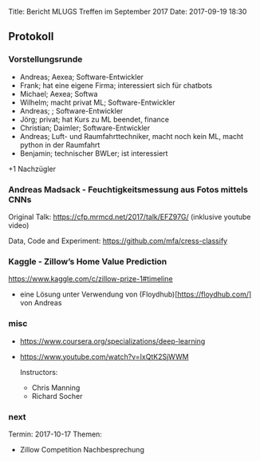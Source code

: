 Title: Bericht MLUGS Treffen im September 2017
Date: 2017-09-19 18:30

## Protokoll

### Vorstellungsrunde

- Andreas; Aexea; Software-Entwickler
- Frank; hat eine eigene Firma; interessiert sich für chatbots
- Michael; Aexea; Softwa
- Wilhelm; macht privat ML; Software-Entwickler
- Andreas; ; Software-Entwickler
- Jörg; privat; hat Kurs zu ML beendet, finance
- Christian; Daimler; Software-Entwickler
- Andreas; Luft- und Raumfahrttechniker, macht noch kein ML, macht python in der Raumfahrt
- Benjamin; technischer BWLer; ist interessiert

+1 Nachzügler

### Andreas Madsack - Feuchtigkeitsmessung aus Fotos mittels CNNs

Original Talk: https://cfp.mrmcd.net/2017/talk/EFZ97G/
(inklusive youtube video)

Data, Code and Experiment: https://github.com/mfa/cress-classify


### Kaggle - Zillow’s Home Value Prediction

https://www.kaggle.com/c/zillow-prize-1#timeline

- eine Lösung unter Verwendung von (Floydhub)[https://floydhub.com/] von Andreas


### misc

- https://www.coursera.org/specializations/deep-learning
- https://www.youtube.com/watch?v=IxQtK2SjWWM

  Instructors:
  
  - Chris Manning
  - Richard Socher

### next

Termin: 2017-10-17
Themen:
- Zillow Competition Nachbesprechung
